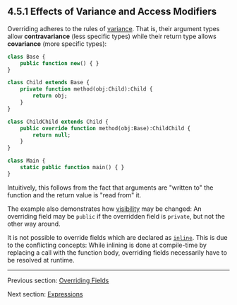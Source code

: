 ## 4.5.1 Effects of Variance and Access Modifiers

Overriding adheres to the rules of [variance](3.4-Variance.md). That is, their argument types allow **contravariance** (less specific types) while their return type allows **covariance** (more specific types):

```haxe
class Base {
	public function new() { }
}

class Child extends Base {
	private function method(obj:Child):Child {
		return obj;
	}
}

class ChildChild extends Child {
	public override function method(obj:Base):ChildChild {
		return null;
	}
}

class Main {
	static public function main() { }
}
```

Intuitively, this follows from the fact that arguments are "written to" the function and the return value is "read from" it.

The example also demonstrates how [visibility](4.4.1-Visibility.md) may be changed: An overriding field may be `public` if the overridden field is `private`, but not the other way around.

It is not possible to override fields which are declared as [`inline`](4.4.2-Inline.md). This is due to the conflicting concepts: While inlining is done at compile-time by replacing a call with the function body, overriding fields necessarily have to be resolved at runtime.

---

Previous section: [Overriding Fields](4.5-Overriding_Fields.md)

Next section: [Expressions](5-Expressions.md)
